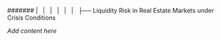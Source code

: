 ####### |   |   |   |   |   |   ├── Liquidity Risk in Real Estate Markets under Crisis Conditions

*Add content here*
